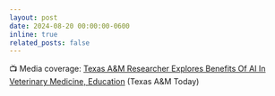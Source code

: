 ```yaml
---
layout: post
date: 2024-08-20 00:00:00-0600
inline: true
related_posts: false
---
```

    
📺 Media coverage: [Texas A&M Researcher Explores Benefits Of AI In Veterinary Medicine, Education](https://today.tamu.edu/2024/08/20/texas-am-researcher-explores-benefits-of-ai-in-veterinary-medicine-education/) (Texas A&M Today)